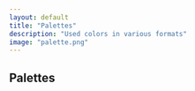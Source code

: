 ```yaml
---
layout: default
title: "Palettes"
description: "Used colors in various formats"
image: "palette.png"
---
```


## Palettes